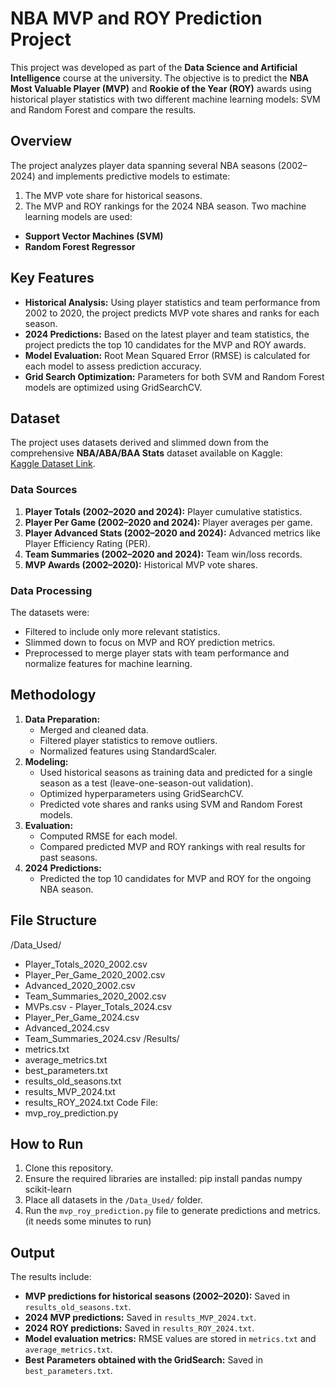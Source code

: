 # NBA MVP and ROY Prediction Project
This project was developed as part of the **Data Science and Artificial Intelligence** course at the university. The objective is to predict the **NBA Most Valuable Player (MVP)** and **Rookie of the Year (ROY)** awards using historical player statistics with two different machine learning models: SVM and Random Forest and compare the results.

## Overview
The project analyzes player data spanning several NBA seasons (2002–2024) and implements predictive models to estimate:
1. The MVP vote share for historical seasons.
2. The MVP and ROY rankings for the 2024 NBA season.
Two machine learning models are used:
- **Support Vector Machines (SVM)**
- **Random Forest Regressor**

## Key Features
- **Historical Analysis:** Using player statistics and team performance from 2002 to 2020, the project predicts MVP vote shares and ranks for each season.
- **2024 Predictions:** Based on the latest player and team statistics, the project predicts the top 10 candidates for the MVP and ROY awards.
- **Model Evaluation:** Root Mean Squared Error (RMSE) is calculated for each model to assess prediction accuracy.
- **Grid Search Optimization:** Parameters for both SVM and Random Forest models are optimized using GridSearchCV.

## Dataset
The project uses datasets derived and slimmed down from the comprehensive **NBA/ABA/BAA Stats** dataset available on Kaggle:  
[Kaggle Dataset Link](https://www.kaggle.com/datasets/sumitrodatta/nba-aba-baa-stats/).
### Data Sources
1. **Player Totals (2002–2020 and 2024):** Player cumulative statistics.
2. **Player Per Game (2002–2020 and 2024):** Player averages per game.
3. **Player Advanced Stats (2002–2020 and 2024):** Advanced metrics like Player Efficiency Rating (PER).
4. **Team Summaries (2002–2020 and 2024):** Team win/loss records.
5. **MVP Awards (2002–2020):** Historical MVP vote shares.

### Data Processing
The datasets were:
- Filtered to include only more relevant statistics.
- Slimmed down to focus on MVP and ROY prediction metrics.
- Preprocessed to merge player stats with team performance and normalize features for machine learning.

## Methodology
1. **Data Preparation:**
   - Merged and cleaned data.
   - Filtered player statistics to remove outliers.
   - Normalized features using StandardScaler.
2. **Modeling:**
   - Used historical seasons as training data and predicted for a single season as a test (leave-one-season-out validation).
   - Optimized hyperparameters using GridSearchCV.
   - Predicted vote shares and ranks using SVM and Random Forest models.
3. **Evaluation:**
   - Computed RMSE for each model.
   - Compared predicted MVP and ROY rankings with real results for past seasons.
4. **2024 Predictions:**
   - Predicted the top 10 candidates for MVP and ROY for the ongoing NBA season.

## File Structure
/Data_Used/ 
  - Player_Totals_2020_2002.csv
  - Player_Per_Game_2020_2002.csv
  - Advanced_2020_2002.csv
  - Team_Summaries_2020_2002.csv
  - MVPs.csv - Player_Totals_2024.csv
  - Player_Per_Game_2024.csv
  - Advanced_2024.csv
  - Team_Summaries_2024.csv
  /Results/
  - metrics.txt
  - average_metrics.txt
  - best_parameters.txt
  - results_old_seasons.txt
  - results_MVP_2024.txt
  - results_ROY_2024.txt
Code File:
  - mvp_roy_prediction.py

## How to Run
1. Clone this repository.
2. Ensure the required libraries are installed:
pip install pandas numpy scikit-learn
3. Place all datasets in the `/Data_Used/` folder.
4. Run the `mvp_roy_prediction.py` file to generate predictions and metrics. (it needs some minutes to run)

## Output
The results include:
- **MVP predictions for historical seasons (2002–2020):** Saved in `results_old_seasons.txt`.
- **2024 MVP predictions:** Saved in `results_MVP_2024.txt`.
- **2024 ROY predictions:** Saved in `results_ROY_2024.txt`.
- **Model evaluation metrics:** RMSE values are stored in `metrics.txt` and `average_metrics.txt`.
- **Best Parameters obtained with the GridSearch:** Saved in `best_parameters.txt`.
